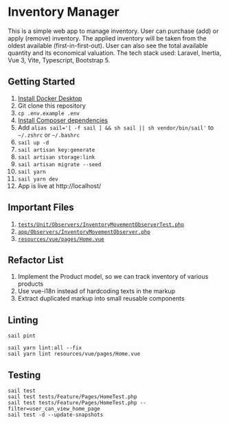 # Inventory Manager

This is a simple web app to manage inventory. User can purchase (add) or apply (remove) inventory. The applied inventory will be taken from the oldest available (first-in-first-out). User can also see the total available quantity and its economical valuation. The tech stack used: Laravel, Inertia, Vue 3, Vite, Typescript, Bootstrap 5.

## Getting Started
1. [Install Docker Desktop](https://docs.docker.com/get-docker/)
1. Git clone this repository
1. `cp .env.example .env`
1. [Install Composer dependencies](https://laravel.com/docs/9.x/sail#installing-composer-dependencies-for-existing-projects)
1. Add `alias sail='[ -f sail ] && sh sail || sh vendor/bin/sail'` to `~/.zshrc` or `~/.bashrc`
1. `sail up -d`
1. `sail artisan key:generate`
1. `sail artisan storage:link`
1. `sail artisan migrate --seed`
1. `sail yarn`
1. `sail yarn dev`
1. App is live at http://localhost/  

## Important Files
1. [`tests/Unit/Observers/InventoryMovementObserverTest.php`](tests/Unit/Observers/InventoryMovementObserverTest.php)  
1. [`app/Observers/InventoryMovementObserver.php`](app/Observers/InventoryMovementObserver.php)
1. [`resources/vue/pages/Home.vue`](resources/vue/pages/Home.vue)

## Refactor List
1. Implement the Product model, so we can track inventory of various products
1. Use vue-i18n instead of hardcoding texts in the markup
1. Extract duplicated markup into small reusable components

## Linting
```
sail pint

sail yarn lint:all --fix
sail yarn lint resources/vue/pages/Home.vue
```

## Testing
```
sail test
sail test tests/Feature/Pages/HomeTest.php
sail test tests/Feature/Pages/HomeTest.php --filter=user_can_view_home_page
sail test -d --update-snapshots
```
